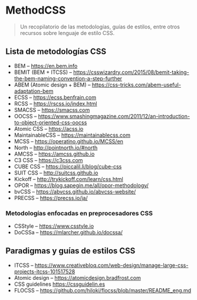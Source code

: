 # MethodCSS

> Un recopilatorio de las metodologías, guías de estilos, entre otros recursos sobre lenguaje de estilo CSS.

## Lista de metodologías CSS

* BEM – <https://en.bem.info>
* BEMIT (BEM + ITCSS) – <https://csswizardry.com/2015/08/bemit-taking-the-bem-naming-convention-a-step-further>
* ABEM (Atomic design + BEM) – <https://css-tricks.com/abem-useful-adaptation-bem>
* ECSS – <https://ecss.benfrain.com>
* RCSS – <https://rscss.io/index.html>
* SMACSS – <https://smacss.com>
* OOCSS – <https://www.smashingmagazine.com/2011/12/an-introduction-to-object-oriented-css-oocss>
* Atomic CSS – <https://acss.io>
* MaintainableCSS – <https://maintainablecss.com>
* MCSS – <https://operatino.github.io/MCSS/en>
* North – <http://pointnorth.io/#north>
* AMCSS – <https://amcss.github.io>
* C3 CSS – <https://c3css.com>
* CUBE CSS – <https://piccalil.li/blog/cube-css>
* SUIT CSS – <http://suitcss.github.io>
* Kickoff – <http://trykickoff.com/learn/css.html>
* OPOR – <https://blog.sapegin.me/all/opor-methodology/>
* bvCSS – <https://abvcss.github.io/abvcss-website/>
* PRECSS – <https://precss.io/ja/>

### Metodologías enfocadas en preprocesadores CSS

* CSStyle – <https://www.csstyle.io>
* DoCSSa – <https://mlarcher.github.io/docssa/>

## Paradigmas y guías de estilos CSS

* ITCSS – <https://www.creativebloq.com/web-design/manage-large-css-projects-itcss-101517528>
* Atomic design – <https://atomicdesign.bradfrost.com>
* CSS guidelines <https://cssguidelin.es>
* FLOCSS – <https://github.com/hiloki/flocss/blob/master/README_eng.md>
